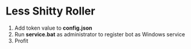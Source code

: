 # Less Shitty Roller
1. Add token value to **config.json**
2. Run **service.bat** as administrator to register bot as Windows service
3. Profit
